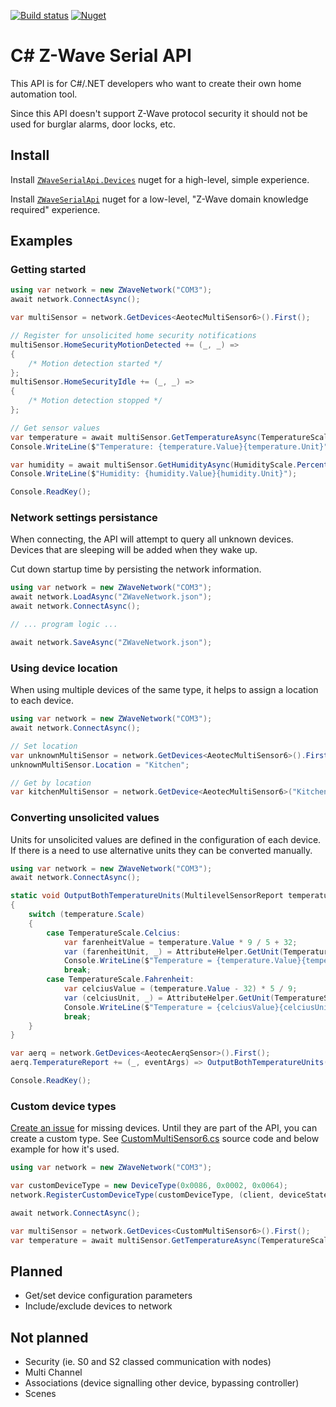 [![Build status](https://dev.azure.com/martin-repo/ZWaveSerialApi/_apis/build/status/ZWaveSerialApi)](https://dev.azure.com/martin-repo/ZWaveSerialApi/_build/latest?definitionId=1)
[![Nuget](https://img.shields.io/nuget/vpre/ZWaveSerialApi.Devices?logo=nuget)](https://www.nuget.org/packages/ZWaveSerialApi.Devices)

# C# Z-Wave Serial API

This API is for C#/.NET developers who want to create their own home automation tool.

Since this API doesn't support Z-Wave protocol security it should not be used for burglar alarms, door locks, etc.

## Install

Install [`ZWaveSerialApi.Devices`](https://www.nuget.org/packages/ZWaveSerialApi.Devices) nuget for a high-level, simple experience.

Install [`ZWaveSerialApi`](https://www.nuget.org/packages/ZWaveSerialApi) nuget for a low-level, "Z-Wave domain knowledge required" experience.

## Examples

### Getting started
```cs
using var network = new ZWaveNetwork("COM3");
await network.ConnectAsync();

var multiSensor = network.GetDevices<AeotecMultiSensor6>().First();

// Register for unsolicited home security notifications
multiSensor.HomeSecurityMotionDetected += (_, _) =>
{
    /* Motion detection started */
};
multiSensor.HomeSecurityIdle += (_, _) =>
{
    /* Motion detection stopped */
};

// Get sensor values
var temperature = await multiSensor.GetTemperatureAsync(TemperatureScale.Celcius);
Console.WriteLine($"Temperature: {temperature.Value}{temperature.Unit}");

var humidity = await multiSensor.GetHumidityAsync(HumidityScale.Percentage);
Console.WriteLine($"Humidity: {humidity.Value}{humidity.Unit}");

Console.ReadKey();
```
### Network settings persistance
When connecting, the API will attempt to query all unknown devices. Devices that are sleeping will be added when they wake up.

Cut down startup time by persisting the network information.
```cs
using var network = new ZWaveNetwork("COM3");
await network.LoadAsync("ZWaveNetwork.json");
await network.ConnectAsync();

// ... program logic ...

await network.SaveAsync("ZWaveNetwork.json");
```

### Using device location
When using multiple devices of the same type, it helps to assign a location to each device.
```cs
using var network = new ZWaveNetwork("COM3");
await network.ConnectAsync();

// Set location
var unknownMultiSensor = network.GetDevices<AeotecMultiSensor6>().First();
unknownMultiSensor.Location = "Kitchen";

// Get by location
var kitchenMultiSensor = network.GetDevice<AeotecMultiSensor6>("Kitchen");
```

### Converting unsolicited values
Units for unsolicited values are defined in the configuration of each device. If there is a need to use alternative units they can be converted manually.
```cs
using var network = new ZWaveNetwork("COM3");
await network.ConnectAsync();

static void OutputBothTemperatureUnits(MultilevelSensorReport temperature)
{
    switch (temperature.Scale)
    {
        case TemperatureScale.Celcius:
            var farenheitValue = temperature.Value * 9 / 5 + 32;
            var (farenheitUnit, _) = AttributeHelper.GetUnit(TemperatureScale.Fahrenheit);
            Console.WriteLine($"Temperature = {temperature.Value}{temperature.Unit} / {farenheitValue}{farenheitUnit}");
            break;
        case TemperatureScale.Fahrenheit:
            var celciusValue = (temperature.Value - 32) * 5 / 9;
            var (celciusUnit, _) = AttributeHelper.GetUnit(TemperatureScale.Fahrenheit);
            Console.WriteLine($"Temperature = {celciusValue}{celciusUnit} / {temperature.Value}{temperature.Unit}");
            break;
    }
}

var aerq = network.GetDevices<AeotecAerqSensor>().First();
aerq.TemperatureReport += (_, eventArgs) => OutputBothTemperatureUnits(eventArgs.Report);

Console.ReadKey();
```

### Custom device types
[Create an issue](https://github.com/martin-repo/zwaveserialapi/issues) for missing devices. Until they are part of the API, you can create a custom type. See [CustomMultiSensor6.cs](https://github.com/martin-repo/zwaveserialapi/blob/main/src/DeveloperTest/CustomMultiSensor6.cs) source code and below example for how it's used.
```cs
using var network = new ZWaveNetwork("COM3");

var customDeviceType = new DeviceType(0x0086, 0x0002, 0x0064);
network.RegisterCustomDeviceType(customDeviceType, (client, deviceState) => new CustomMultiSensor6(client, deviceState));

await network.ConnectAsync();

var multiSensor = network.GetDevices<CustomMultiSensor6>().First();
var temperature = await multiSensor.GetTemperatureAsync(TemperatureScale.Celcius);
```

## Planned
- Get/set device configuration parameters
- Include/exclude devices to network

## Not planned
- Security (ie. S0 and S2 classed communication with nodes)
- Multi Channel
- Associations (device signalling other device, bypassing controller)
- Scenes
